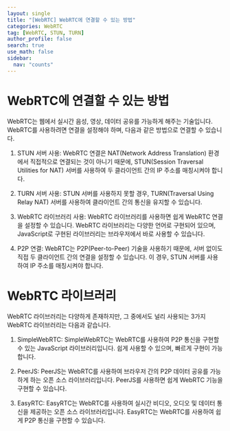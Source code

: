 ```yaml
---
layout: single
title: "[WebRTC] WebRTC에 연결할 수 있는 방법"
categories: WebRTC
tag: [WebRTC, STUN, TURN]
author_profile: false
search: true
use_math: false
sidebar:
  nav: "counts"
---
```


# WebRTC에 연결할 수 있는 방법

WebRTC는 웹에서 실시간 음성, 영상, 데이터 공유를 가능하게 해주는 기술입니다. WebRTC를 사용하려면 연결을 설정해야 하며, 다음과 같은 방법으로 연결할 수 있습니다.

1. STUN 서버 사용: WebRTC 연결은 NAT(Network Address Translation) 환경에서 직접적으로 연결되는 것이 아니기 때문에, STUN(Session Traversal Utilities for NAT) 서버를 사용하여 두 클라이언트 간의 IP 주소를 매칭시켜야 합니다.

2. TURN 서버 사용: STUN 서버를 사용하지 못할 경우, TURN(Traversal Using Relay NAT) 서버를 사용하여 클라이언트 간의 통신을 유지할 수 있습니다.

3. WebRTC 라이브러리 사용: WebRTC 라이브러리를 사용하면 쉽게 WebRTC 연결을 설정할 수 있습니다. WebRTC 라이브러리는 다양한 언어로 구현되어 있으며, JavaScript로 구현된 라이브러리는 브라우저에서 바로 사용할 수 있습니다.

4. P2P 연결: WebRTC는 P2P(Peer-to-Peer) 기술을 사용하기 때문에, 서버 없이도 직접 두 클라이언트 간의 연결을 설정할 수 있습니다. 이 경우, STUN 서버를 사용하여 IP 주소를 매칭시켜야 합니다.

# WebRTC 라이브러리

WebRTC 라이브러리는 다양하게 존재하지만, 그 중에서도 널리 사용되는 3가지 WebRTC 라이브러리는 다음과 같습니다.

1. SimpleWebRTC: SimpleWebRTC는 WebRTC를 사용하여 P2P 통신을 구현할 수 있는 JavaScript 라이브러리입니다. 쉽게 사용할 수 있으며, 빠르게 구현이 가능합니다.

2. PeerJS: PeerJS는 WebRTC를 사용하여 브라우저 간의 P2P 데이터 공유를 가능하게 하는 오픈 소스 라이브러리입니다. PeerJS를 사용하면 쉽게 WebRTC 기능을 구현할 수 있습니다.

3. EasyRTC: EasyRTC는 WebRTC를 사용하여 실시간 비디오, 오디오 및 데이터 통신을 제공하는 오픈 소스 라이브러리입니다. EasyRTC는 WebRTC를 사용하여 쉽게 P2P 통신을 구현할 수 있습니다.
